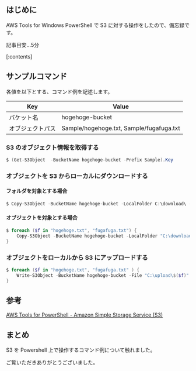 ## はじめに

AWS Tools for Windows PowerShell で S3 に対する操作をしたので、備忘録です。

記事目安...5分

[:contents]

## サンプルコマンド

各値を以下とする、コマンド例を記述します。

|Key|Value|
|---|---|
|バケット名|hogehoge-bucket|
|オブジェクトパス|Sample/hogehoge.txt, Sample/fugafuga.txt|

### S3 のオブジェクト情報を取得する

```powershell
$ (Get-S3Object  -BucketName hogehoge-bucket -Prefix Sample).Key
```

### オブジェクトを S3 からローカルにダウンロードする

#### フォルダを対象とする場合

```powershell
$ Copy-S3Object -BucketName hogehoge-bucket -LocalFolder C:\download\ -KeyPrefix Sample
```

#### オブジェクトを対象とする場合

```powershell
$ foreach ($f in "hogehoge.txt", "fugafuga.txt") {
    Copy-S3Object -BucketName hogehoge-bucket -LocalFolder "C:\download\" -Key "Sample/$($f)"
}
```

### オブジェクトをローカルから S3 にアップロードする

```powershell
$ foreach ($f in "hogehoge.txt", "fugafuga.txt" ) {
    Write-S3Object -BucketName hogehoge-bucket -File "C:\upload\$($f)" -Key "Sample/$($f)"
}
```

## 参考

[AWS Tools for PowerShell - Amazon Simple Storage Service (S3)](https://docs.aws.amazon.com/powershell/latest/reference/)

## まとめ

S3 を Powershell 上で操作するコマンド例について触れました。

ご覧いただきありがとうございました。